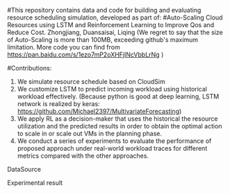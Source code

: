 #This repository contains data and code for building and evaluating resource scheduling simulation, developed as part of:
#Auto-Scaling Cloud Resources using LSTM and Reinforcement Learning to Improve Qos and Reduce Cost. Zhongjiang, Duansaisai, Liqing
(We regret to say that the size of Auto-Scaling is more than 100MB, exceeding github's maximum limitation. More code you can find from https://pan.baidu.com/s/1ezo7mP2oXHFjINcVbbLrNg )
 
 #Contributions:
 1. We simulate resource schedule based on CloudSim
 2. We customize LSTM to predict incoming workload using historical workload effectively. (Because python is good at deep learning, LSTM network is realized by keras: https://github.com/Michael2397/MultivariateForecasting)
 3. We apply RL as a decision-maker that uses the historical the resource utilization and the predicted results in order to obtain the optimal action to scale in or scale out VMs in the planning phase.
 4. We conduct a series of experiments to evaluate the performance of proposed approach under real-world workload traces for different metrics compared with the other approaches.
 
 DataSource
 
 Experimental result
 
